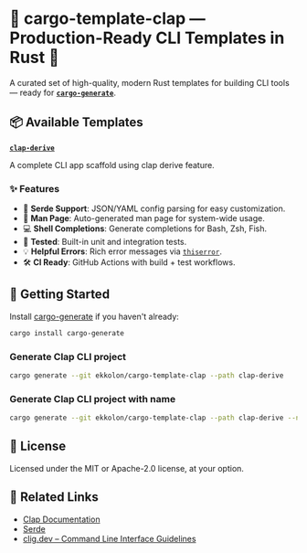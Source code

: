 # 🧪 cargo-template-clap — Production-Ready CLI Templates in Rust 🦀

A curated set of high-quality, modern Rust templates for building CLI tools — ready for **[`cargo-generate`](https://github.com/cargo-generate/cargo-generate)**.

## 📦 Available Templates

**[`clap-derive`](./clap-derive/)**

A complete CLI app scaffold using clap derive feature.

### ✨ Features

- 🧠 **Serde Support**: JSON/YAML config parsing for easy customization.
- 📜 **Man Page**: Auto-generated man page for system-wide usage.
- 💻 **Shell Completions**: Generate completions for Bash, Zsh, Fish.
- 🧪 **Tested**: Built-in unit and integration tests.
- 💡 **Helpful Errors**: Rich error messages via [`thiserror`](https://docs.rs/thiserror).
- 🛠 **CI Ready**: GitHub Actions with build + test workflows.

## 🚀 Getting Started

Install [cargo-generate](https://github.com/cargo-generate/cargo-generate) if you haven't already:

```bash
cargo install cargo-generate
```

### Generate Clap CLI project

```bash
cargo generate --git ekkolon/cargo-template-clap --path clap-derive
```

### Generate Clap CLI project with name

```bash
cargo generate --git ekkolon/cargo-template-clap --path clap-derive --name ripgrep
```

## 📄 License

Licensed under the MIT or Apache-2.0 license, at your option.

## 🔗 Related Links

- [Clap Documentation](https://docs.rs/clap)
- [Serde](https://serde.rs)
- [clig.dev – Command Line Interface Guidelines](https://clig.dev/)
